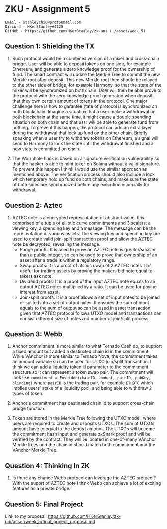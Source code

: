 # ZKU - Assignment 5

    Email - stanleychiu@protonmail.com
    Discord - HKerStanley#4125
    GitHub - https://github.com/HKerStanley/zk-uni (./asset/week_5)

## Question 1: Shielding the TX

1. Such protocol would be a combined version of a mixer and cross-chain bridge. User will be able to deposit tokens on one side, for example Ethereum, and generate a zero knowledge proof for the ownership of fund. The smart contract will update the Merkle Tree to commit the new Merkle root after deposit. This new Merkle root then should be relayed to the other side of bridge, for example Harmony, so that the state of the mixer will be synchronized on both chain. User will then be able prove to the protocol with the zero knowledge proof generated when deposit, that they own certain amount of tokens in the protocol. One major challenge here is how to garantee state of protocol is synchronized on both blockchain. Imagine a situation that a user make a withdrawal on both blockchain at the same time, it might cause a double spending situation on both chain and that user will be able to generate fund from nothing. To prevent this happen, the protocol can add an extra layer during the withdrawal that lock up fund on the other chain. Briefly speaking when a user try to withdraw tokens on Ethereum, a signal will send to Harmony to lock the state until the withdrawal finished and a new state is committed on chain.

2. The Wormhole hack is based on a signature verification vulnerability so that the hacker is able to mint token on Solana without a valid signature. To prevent this happen I think I would use the similar approach as mentioned above. The verification process should also include a lock which temporary hold up fund on both chains, and make sure the state of both sides are synchronized before any execution especially for withdrawal.

## Question 2: Aztec

1. AZTEC note is a encrypted representation of abstract value. It is comprised of a tuple of elliptic curve commitments and 3 scalars: a viewing key, a spending key and a message. The message can be the representation of various assets. The viewing key and spending key are used to create valid join-split transaction proof and allow the AZTEC note be decrypted, revealing the message.
   - Range proofs: It is used to prove an AZTEC note is greater/smaller than a public integer, so can be used to prove that ownership of an asset after a trade is within a regulatory range.
   - Swap proofs: It is a proof of atomic swap of 2 AZTEC notes. It is useful for trading assets by proving the makers bid note equal to takers ask note.
   - Dividend proofs: It is a proof of the input AZTEC note equals to an output AZTEC notes multiplied by a ratio. It can be used for paying interest from asset.
   - Join-split proofs: It is a proof allows a set of input notes to be joined or splited into a set of output notes. It ensures the sum of input equals to the sum of output so can be used in asset transaction given that AZTEC protocol follows UTXO model and transactions can consist different size of notes and number of join/split process.

## Question 3: Webb

1. Anchor commitment is more similar to what Tornado Cash do, to support a fixed amount but added a destinated chain id in the commitment. While VAnchor is more similar to Tornado Nova, the commitment takes an amount variable so can be used for UTXO join/split transaction. I think we can add a liquidity token id parameter to the commitment structure so it can represent a token swap pair. The commitment will look like `commitment = Poseidon(chainID, amount, pairID, pubKey, blinding)` where `pairID` is the trading pair, for example `ETHBTC` which implies users' stake of a liquidity pool, and being able to withdraw 2 types of token.

2. Anchor's commitment has destinated chain id to support cross-chain bridge function.

3. Token are stored in the Merkle Tree following the UTXO model, where users are required to create and deposits UTXOs. The sum of UTXOs amount have to equal to the deposit amount. The UTXOs will become the commitment hash input and generate zkSnark proof and will be verified by the contract. They will be located in one-of-many VAnchor Merkle trees and the chain id should match both commitment and the VAnchor Merkle Tree.

## Question 4: Thinking In ZK

1. Is there any chance Webb protocol can leverage the AZTEC protocol? With the suport of AZTEC note I think Webb can achieve a lot of exciting features as a private bridge.

## Question 5: Final Project

Link to my proposal: <https://github.com/HKerStanley/zk-uni/asset/week_5/final_project_proposal.md>
